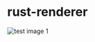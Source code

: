 # rust-renderer

![test image 1](https://user-images.githubusercontent.com/64569232/142799806-45666959-2bb7-40e7-8fdf-edc056bb69f7.jpg)
